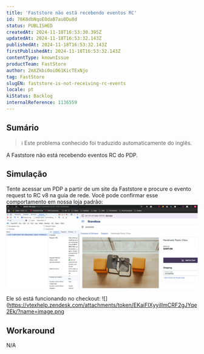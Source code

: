 ```yaml
---
title: 'Faststore não está recebendo eventos RC'
id: 76K8dbNqoEOdaB7au0Du8d
status: PUBLISHED
createdAt: 2024-11-18T16:53:30.395Z
updatedAt: 2024-11-18T16:53:32.143Z
publishedAt: 2024-11-18T16:53:32.143Z
firstPublishedAt: 2024-11-18T16:53:32.143Z
contentType: knownIssue
productTeam: FastStore
author: 2mXZkbi0oi061KicTExNjo
tag: FastStore
slugEN: faststore-is-not-receiving-rc-events
locale: pt
kiStatus: Backlog
internalReference: 1136559
---
```


## Sumário

>ℹ️ Este problema conhecido foi traduzido automaticamente do inglês.


A Faststore não está recebendo eventos RC do PDP.

## Simulação


Tente acessar um PDP a partir de um site da Faststore e procure o evento request to RC v8 na guia de rede. Você pode confirmar esse comportamento em nossa loja padrão:
 ![](https://raw.githubusercontent.com/vtexdocs/known-issues/refs/heads/main/docs/pt/known-issues/FastStore/faststore-nao-esta-recebendo-eventos-rc_1.png)

Ele só está funcionando no checkout:
 ![](https://vtexhelp.zendesk.com/attachments/token/EKaiFIXyyiIImCRF2gJYqe2Ek/?name=image.png

## Workaround


N/A





